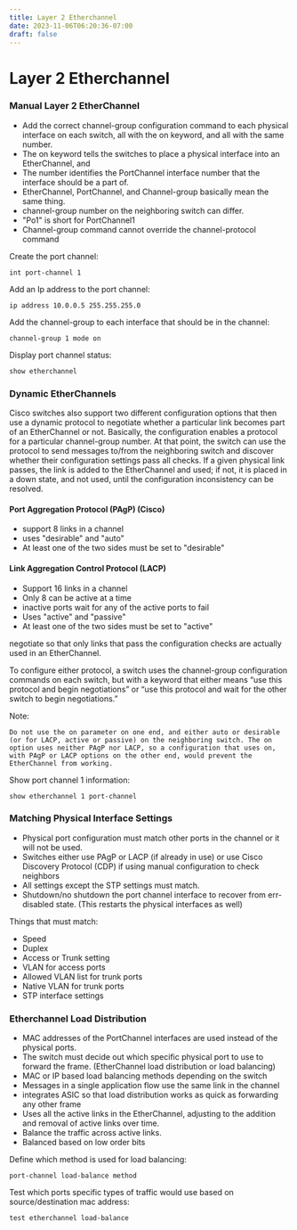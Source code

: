 ```yaml
---
title: Layer 2 Etherchannel
date: 2023-11-06T06:20:36-07:00
draft: false
---
```

# Layer 2 Etherchannel

### Manual Layer 2 EtherChannel

- Add the correct channel-group configuration command to each physical interface on each switch, all with the on keyword, and all with the same number.
- The on keyword tells the switches to place a physical interface into an EtherChannel, and
- The number identifies the PortChannel interface number that the interface should be a part of.
- EtherChannel, PortChannel, and Channel-group basically mean the same thing.
- channel-group number on the neighboring switch can differ.
- "Po1" is short for PortChannel1
- Channel-group command cannot override the channel-protocol command

Create the port channel:
```
int port-channel 1
```

Add an Ip address to the port channel:
```
ip address 10.0.0.5 255.255.255.0
```

Add the channel-group to each interface that should be in the channel:
```
channel-group 1 mode on
```

Display port channel status:
```
show etherchannel 
```

### Dynamic EtherChannels

Cisco switches also support two different configuration options that then use a dynamic protocol to negotiate whether a particular link becomes part of an EtherChannel or not. Basically, the configuration enables a protocol for a particular channel-group number. At that point, the switch can use the protocol to send messages to/from the neighboring switch and discover whether their configuration settings pass all checks. If a given physical link passes, the link is added to the EtherChannel and used; if not, it is placed in a down state, and not used, until the configuration inconsistency can be resolved.

#### Port Aggregation Protocol (PAgP) (Cisco)

- support 8 links in a channel
- uses "desirable" and "auto"
- At least one of the two sides must be set to "desirable"

#### Link Aggregation Control Protocol (LACP)

- Support 16 links in a channel
- Only 8 can be active at a time
- inactive ports wait for any of the active ports to fail
- Uses "active" and "passive"
- At least one of the two sides must be set to "active"

negotiate so that only links that pass the configuration checks are actually used in an EtherChannel.

To configure either protocol, a switch uses the channel-group configuration commands on each switch, but with a keyword that either means “use this protocol and begin negotiations” or “use this protocol and wait for the other switch to begin negotiations.”

Note:
```
Do not use the on parameter on one end, and either auto or desirable (or for LACP, active or passive) on the neighboring switch. The on option uses neither PAgP nor LACP, so a configuration that uses on, with PAgP or LACP options on the other end, would prevent the EtherChannel from working.
```

Show port channel 1 information:
```
show etherchannel 1 port-channel
```

### Matching Physical Interface Settings

- Physical port configuration must match other ports in the channel or it will not be used.
- Switches either use PAgP or LACP (if already in use) or use Cisco Discovery Protocol (CDP) if using manual configuration to check neighbors
- All settings except the STP settings must match.
- Shutdown/no shutdown the port channel interface to recover from err-disabled state. (This restarts the physical interfaces as well)

Things that must match:

- Speed
- Duplex
- Access or Trunk setting
- VLAN for access ports
- Allowed VLAN list for trunk ports
- Native VLAN for trunk ports
- STP interface settings

### Etherchannel Load Distribution

- MAC addresses of the PortChannel interfaces are used instead of the physical ports.
- The switch must decide out which specific physical port to use to forward the frame. (EtherChannel load distribution or load balancing)
- MAC or IP based load balancing methods depending on the switch
- Messages in a single application flow use the same link in the channel
- integrates ASIC so that load distribution works as quick as forwarding any other frame
- Uses all the active links in the EtherChannel, adjusting to the addition and removal of active links over time.
- Balance the traffic across active links.
- Balanced based on low order bits

Define which method is used for load balancing:
```
port-channel load-balance method
```

Test which ports specific types of traffic would use based on source/destination mac address:
```
test etherchannel load-balance 
```